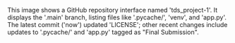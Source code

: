 This image shows a GitHub repository interface named 'tds_project-1'. It displays the '.main' branch, listing files like '.pycache/', 'venv', and 'app.py'. The latest commit ('now') updated 'LICENSE'; other recent changes include updates to '.pycache/' and 'app.py' tagged as "Final Submission".